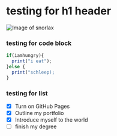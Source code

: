 # testing for h1 header
![Image of snorlax](https://assets.pokemon.com/assets/cms2/img/pokedex/full/143.png)

### testing for code block
```javascript
if(iamhungry){
  print("i eat");
}else {
  print("schleep);
}
```



### testing for list
- [x] Turn on GitHub Pages
- [x] Outline my portfolio
- [x] Introduce myself to the world
- [ ] finish my degree
